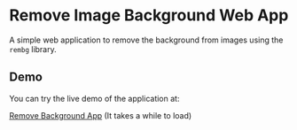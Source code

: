 # Remove Image Background Web App

A simple web application to remove the background from images using the `rembg` library.

## Demo

You can try the live demo of the application at:

[Remove Background App](https://rmbg-816798149971.asia-southeast1.run.app) (It takes a while to load)